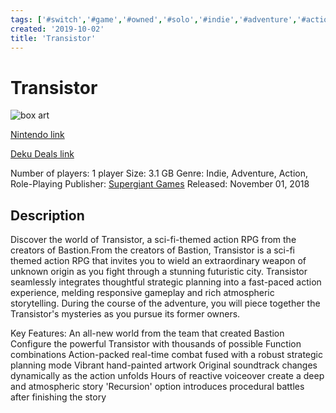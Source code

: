 ```yaml
---
tags: ['#switch','#game','#owned','#solo','#indie','#adventure','#action','#role-playing']
created: '2019-10-02'
title: 'Transistor'
---
```

# Transistor

![box art](https://assets.nintendo.com/image/upload/c_pad,f_auto,h_613,q_auto,w_1089/ncom/en_US/games/switch/t/transistor-switch/hero?v=2021042822)

[Nintendo link](https://www.nintendo.com/games/detail/transistor-switch/)

[Deku Deals link](https://www.dekudeals.com/items/transistor)

Number of players: 1 player
Size: 3.1 GB
Genre: Indie, Adventure, Action, Role-Playing
Publisher: [Supergiant Games](https://www.dekudeals.com/games?include[collection]=true&filter[publisher]=Supergiant+Games)
Released: November 01, 2018

## Description

Discover the world of Transistor, a sci-fi-themed action RPG from the creators of Bastion.From the creators of Bastion, Transistor is a sci-fi themed action RPG that invites you to wield an extraordinary weapon of unknown origin as you fight through a stunning futuristic city. Transistor seamlessly integrates thoughtful strategic planning into a fast-paced action experience, melding responsive gameplay and rich atmospheric storytelling. During the course of the adventure, you will piece together the Transistor's mysteries as you pursue its former owners.

Key Features:
An all-new world from the team that created Bastion
Configure the powerful Transistor with thousands of possible Function combinations
Action-packed real-time combat fused with a robust strategic planning mode
Vibrant hand-painted artwork
Original soundtrack changes dynamically as the action unfolds
Hours of reactive voiceover create a deep and atmospheric story
'Recursion' option introduces procedural battles after finishing the story
